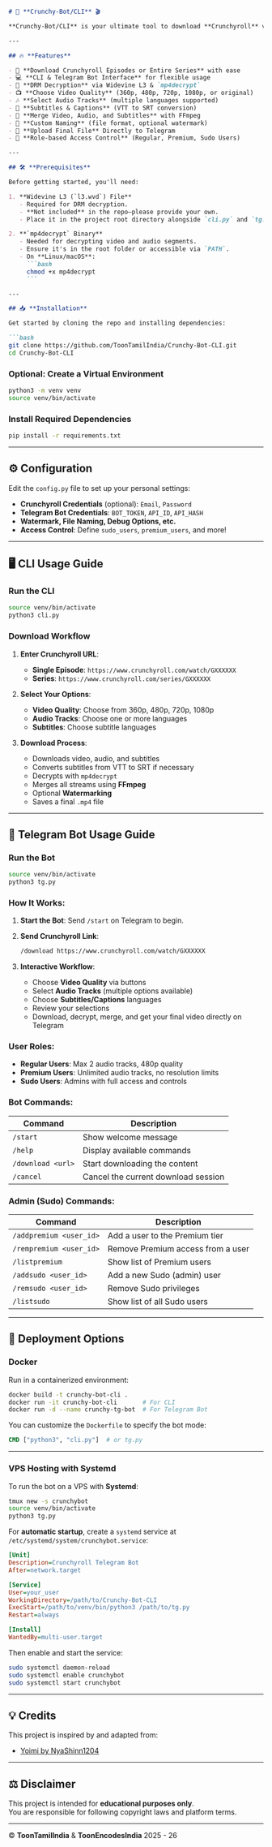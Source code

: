 ```markdown
# 🚀 **Crunchy-Bot/CLI** 🎬

**Crunchy-Bot/CLI** is your ultimate tool to download **Crunchyroll** videos seamlessly. Whether you prefer the **command-line interface (CLI)** or want a more interactive experience through a **Telegram bot**, this tool has you covered! It supports everything from decryption, merging, metadata tagging, multiple audio/subtitle selections, batch downloads, and even optional watermarking. All this wrapped up in a sleek and easy-to-use interface.

---

## 🔥 **Features** 

- 🎥 **Download Crunchyroll Episodes or Entire Series** with ease
- 💻 **CLI & Telegram Bot Interface** for flexible usage
- 🔐 **DRM Decryption** via Widevine L3 & `mp4decrypt`
- 📺 **Choose Video Quality** (360p, 480p, 720p, 1080p, or original)
- 🎶 **Select Audio Tracks** (multiple languages supported)
- 📝 **Subtitles & Captions** (VTT to SRT conversion)
- 🔄 **Merge Video, Audio, and Subtitles** with FFmpeg
- 📝 **Custom Naming** (file format, optional watermark)
- 🚀 **Upload Final File** Directly to Telegram
- 👤 **Role-based Access Control** (Regular, Premium, Sudo Users)

---

## 🛠️ **Prerequisites**

Before getting started, you'll need:

1. **Widevine L3 (`l3.wvd`) File**
   - Required for DRM decryption.
   - **Not included** in the repo—please provide your own.
   - Place it in the project root directory alongside `cli.py` and `tg.py`.

2. **`mp4decrypt` Binary**
   - Needed for decrypting video and audio segments.
   - Ensure it's in the root folder or accessible via `PATH`.
   - On **Linux/macOS**:
     ```bash
     chmod +x mp4decrypt
     ```

---

## 📥 **Installation**

Get started by cloning the repo and installing dependencies:

```bash
git clone https://github.com/ToonTamilIndia/Crunchy-Bot-CLI.git
cd Crunchy-Bot-CLI
```

### Optional: Create a Virtual Environment

```bash
python3 -m venv venv
source venv/bin/activate
```

### Install Required Dependencies

```bash
pip install -r requirements.txt
```

---

## ⚙️ **Configuration**

Edit the `config.py` file to set up your personal settings:

- **Crunchyroll Credentials** (optional): `Email`, `Password`
- **Telegram Bot Credentials**: `BOT_TOKEN`, `API_ID`, `API_HASH`
- **Watermark, File Naming, Debug Options, etc.**
- **Access Control**: Define `sudo_users`, `premium_users`, and more!

---

## 🖥️ **CLI Usage Guide**

### Run the CLI

```bash
source venv/bin/activate
python3 cli.py
```

### **Download Workflow**

1. **Enter Crunchyroll URL**:
   - **Single Episode**: `https://www.crunchyroll.com/watch/GXXXXXX`
   - **Series**: `https://www.crunchyroll.com/series/GXXXXXX`

2. **Select Your Options**:
   - **Video Quality**: Choose from 360p, 480p, 720p, 1080p
   - **Audio Tracks**: Choose one or more languages
   - **Subtitles**: Choose subtitle languages

3. **Download Process**:
   - Downloads video, audio, and subtitles
   - Converts subtitles from VTT to SRT if necessary
   - Decrypts with `mp4decrypt`
   - Merges all streams using **FFmpeg**
   - Optional **Watermarking**
   - Saves a final `.mp4` file

---

## 🤖 **Telegram Bot Usage Guide**

### Run the Bot

```bash
source venv/bin/activate
python3 tg.py
```

### **How It Works**:

1. **Start the Bot**: Send `/start` on Telegram to begin.
2. **Send Crunchyroll Link**:
   ```bash
   /download https://www.crunchyroll.com/watch/GXXXXXX
   ```

3. **Interactive Workflow**:
   - Choose **Video Quality** via buttons
   - Select **Audio Tracks** (multiple options available)
   - Choose **Subtitles/Captions** languages
   - Review your selections
   - Download, decrypt, merge, and get your final video directly on Telegram

### **User Roles**:

- **Regular Users**: Max 2 audio tracks, 480p quality
- **Premium Users**: Unlimited audio tracks, no resolution limits
- **Sudo Users**: Admins with full access and controls

### **Bot Commands**:

| Command               | Description                              |
|-----------------------|------------------------------------------|
| `/start`              | Show welcome message                    |
| `/help`               | Display available commands               |
| `/download <url>`     | Start downloading the content            |
| `/cancel`             | Cancel the current download session      |

### **Admin (Sudo) Commands**:

| Command               | Description                              |
|-----------------------|------------------------------------------|
| `/addpremium <user_id>` | Add a user to the Premium tier          |
| `/rempremium <user_id>` | Remove Premium access from a user       |
| `/listpremium`        | Show list of Premium users               |
| `/addsudo <user_id>`  | Add a new Sudo (admin) user             |
| `/remsudo <user_id>`  | Remove Sudo privileges                  |
| `/listsudo`           | Show list of all Sudo users              |

---

## 🚀 **Deployment Options**

### Docker

Run in a containerized environment:

```bash
docker build -t crunchy-bot-cli .
docker run -it crunchy-bot-cli       # For CLI
docker run -d --name crunchy-tg-bot  # For Telegram Bot
```

You can customize the `Dockerfile` to specify the bot mode:

```Dockerfile
CMD ["python3", "cli.py"]  # or tg.py
```

---

### VPS Hosting with Systemd

To run the bot on a VPS with **Systemd**:

```bash
tmux new -s crunchybot
source venv/bin/activate
python3 tg.py
```

For **automatic startup**, create a `systemd` service at `/etc/systemd/system/crunchybot.service`:

```ini
[Unit]
Description=Crunchyroll Telegram Bot
After=network.target

[Service]
User=your_user
WorkingDirectory=/path/to/Crunchy-Bot-CLI
ExecStart=/path/to/venv/bin/python3 /path/to/tg.py
Restart=always

[Install]
WantedBy=multi-user.target
```

Then enable and start the service:

```bash
sudo systemctl daemon-reload
sudo systemctl enable crunchybot
sudo systemctl start crunchybot
```

---

## 💡 **Credits**

This project is inspired by and adapted from:
- [Yoimi by NyaShinn1204](https://github.com/NyaShinn1204/Yoimi)

---

## ⚖️ **Disclaimer**

This project is intended for **educational purposes only**.  
You are responsible for following copyright laws and platform terms.

---

© **ToonTamilIndia** & **ToonEncodesIndia** 2025 - 26
```
